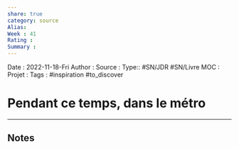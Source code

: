 ```yaml
---
share: true 
category: source
Alias:
Week : 41
Rating :
Summary : 
---
```

Date : 2022-11-18-Fri
Author :
Source : 
Type:: #SN/JDR #SN/Livre 
MOC :
Projet : 
Tags : #inspiration #to_discover 

# Pendant ce temps, dans le métro


***

## Notes

